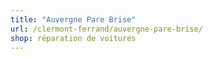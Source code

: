 ```yaml
---
title: "Auvergne Pare Brise"
url: /clermont-ferrand/auvergne-pare-brise/
shop: réparation de voitures
---
```

